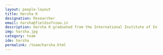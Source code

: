 ```yaml
---
layout: people-layout
title: Harsha K
designation: Researcher
email: harsha@fieldsofview.in
description: Harsha K graduated from the International Institute of Information Technology, Bangalore and has designed and built agent based simulations and games in the field of safety and security. His current research interests include complex adaptive systems, complex networks, cities and urban systems and safety systems. He spends his free time reading detective novels or playing computer games.
img: harsha.jpg
category: team
ide: harsha
permalink: /team/harsha.html
---
```

